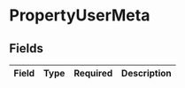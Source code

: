 # PropertyUserMeta


## Fields

| Field       | Type        | Required    | Description |
| ----------- | ----------- | ----------- | ----------- |